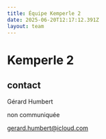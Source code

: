 ```yaml
---
title: Équipe Kemperle 2
date: 2025-06-20T12:17:12.391Z
layout: team
---
```


# Kemperle 2



## contact 

Gérard Humbert

non communiquée

gerard.humbert@icloud.com

